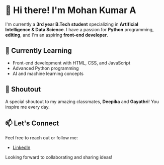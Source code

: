 # 👋 Hi there! I'm Mohan Kumar A

I'm currently a **3rd year B.Tech student** specializing in **Artificial Intelligence & Data Science**. I have a passion for **Python** programming, **editing**, and I'm an aspiring **front-end developer**.

## 🌱 Currently Learning
- Front-end development with HTML, CSS, and JavaScript
- Advanced Python programming
- AI and machine learning concepts

## 💖 Shoutout
A special shoutout to my amazing classmates, **Deepika** and **Gayathri**! You inspire me every day.

## 📫 Let's Connect
Feel free to reach out or follow me:
- [LinkedIn](www.linkedin.com/in/mohan-btech)

Looking forward to collaborating and sharing ideas!
